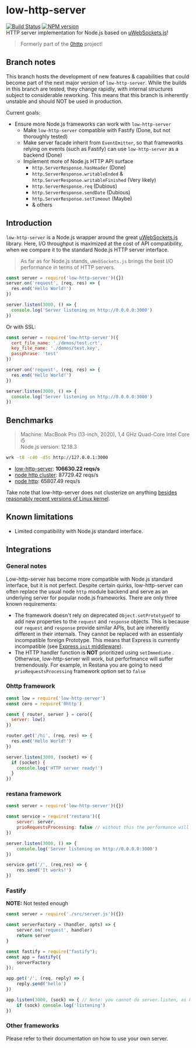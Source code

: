 # low-http-server
[![Build Status](https://travis-ci.org/jkyberneees/low-http-server.svg?branch=master)](https://travis-ci.org/jkyberneees/low-http-server)
[![NPM version](https://img.shields.io/npm/v/low-http-server.svg?style=flat)](https://www.npmjs.com/package/low-http-server)  
HTTP server implementation for Node.js based on [uWebSockets.js](https://github.com/uNetworking/uWebSockets.js)!
> Formerly part of the [0http](https://github.com/jkyberneees/0http) project!

## Branch notes

This branch hosts the development of new features & capabilities that could become part of the next major version of `low-http-server`. While the builds in this branch are tested, they change rapidly, with internal structures subject to considerable reworking. This means that this branch is inherently unstable and should NOT be used in production. 

Current goals:

* Ensure more Node.js frameworks can work with `low-http-server`
  * Make `low-http-server` compatible with Fastify (Done, but not thoroughly tested)
  * Make server facade inherit from `EventEmitter`, so that frameworks relying on events (such as Fastify) can use `low-http-server` as a backend (Done)
  * Implement more of Node.js HTTP API surface
    * `http.ServerResponse.hasHeader` (Done)
    * `http.ServerResponse.writableEnded` & `http.ServerResponse.writableFinished` (Very likely)
    * `http.ServerResponse.req` (Dubious)
    * `http.ServerResponse.sendDate` (Dubious)
    * `http.ServerResponse.setTimeout` (Maybe)
    * & others

## Introduction

`low-http-server` is a Node.js wrapper around the great [uWebSockets.js](https://github.com/uNetworking/uWebSockets.js) library. Here, I/O throughput is maximized at the cost of API compatibility, when we compare it to the standard Node.js HTTP server interface.
> As far as for Node.js stands, `uWebSockets.js` brings the best I/O performance in terms of HTTP servers.

```js
const server = require('low-http-server')({})
server.on('request', (req, res) => {
  res.end('Hello World!')
})

server.listen(3000, () => {
  console.log('Server listening on http://0.0.0.0:3000')
})

```

Or with SSL:
```javascript
const server = require('low-http-server')({
  cert_file_name: './demos/test.crt',
  key_file_name: './demos/test.key',
  passphrase: 'test'
})

server.on('request', (req, res) => {
  res.end('Hello World!')
})

server.listen(3000, () => {
  console.log('Server listening on http://0.0.0.0:3000')
})
```

## Benchmarks

> Machine: MacBook Pro (13-inch, 2020), 1,4 GHz Quad-Core Intel Core i5  
> Node.js version: 12.18.3

```bash
wrk -t8 -c40 -d5s http://127.0.0.1:3000
```

- [low-http-server](demos/basic.js): **106630.22 reqs/s**
- [node http cluster](demos/cluster-node-http.js): 87729.42 reqs/s
- [node http](demos/basic-node-http.js): 65807.49 reqs/s

Take note that low-http-server does not clusterize on anything [besides reasonably recent versions of Linux kernel](https://github.com/uNetworking/uWebSockets.js/issues/214#issuecomment-547589050).

## Known limitations
- Limited compatibility with Node.js standard interface. 

## Integrations
### General notes

Low-http-server has become more compatible with Node.js standard interface, but it is not perfect. Despite certain quirks, low-http-server can often replace the usual node `http` module backend and serve as an underlying server for popular node.js frameworks. There are only three known requirements: 

* The framework doesn't rely on deprecated `Object.setPrototypeOf` to add new properties to the `request` and `response` objects. This is because our `request` and `response` provide similar APIs, but are inherently different in their internals. They cannot be replaced with an essentialy incompatible foreign Prototype. This means that Express is currently incompatible (see [Express `init` middleware](https://github.com/expressjs/express/blob/508936853a6e311099c9985d4c11a4b1b8f6af07/lib/middleware/init.js#L35)).
* The HTTP handler function is **NOT** prioritized using `setImmediate` . Otherwise, low-http-server will work, but perforfmance will suffer tremendously. For example, in Restana you are going to need `prioRequestsProcessing` framework option set to `false`

### 0http framework

```js
const low = require('low-http-server')
const cero = require('0http')

const { router, server } = cero({
  server: low()
})

router.get('/hi', (req, res) => {
  res.end('Hello World!')
})

server.listen(3000, (socket) => {
  if (socket) {
    console.log('HTTP server ready!')
  }
})
```



### restana framework

```js
const server = require('low-http-server')({})

const service = require('restana')({
	server: server,
	prioRequestsProcessing: false // without this the performance will suffer
})

server.listen(3000, () => {
	console.log('Server listening on http://0.0.0.0:3000')
})

service.get('/', (req,res) => {
	res.send('It works!')
})
```



### Fastify

**NOTE:** Not tested enough

```js
const server = require('./src/server.js')({})

const serverFactory = (handler, opts) => {
	server.on('request', handler)
	return server
}

const fastify = require("fastify");
const app = fastify({
	serverFactory
});

app.get('/', (req, reply) => {
	reply.send('hello')
})

app.listen(3000, (sock) => { // Note: you cannot do server.listen, as Fastify apparently needs to modify things
	if (sock) console.log('listening')
}) 
```



### Other frameworks

Please refer to their documentation on how to use your own server.